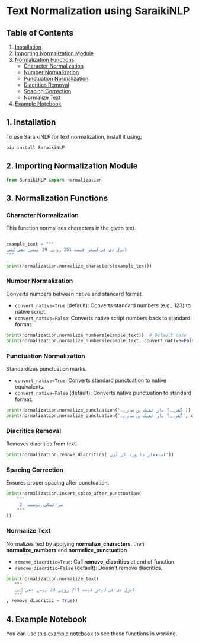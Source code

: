 # Text Normalization using SaraikiNLP

## Table of Contents
1. [Installation](#1-installation)
2. [Importing Normalization Module](#2-importing-normalization-module)
3. [Normalization Functions](#3-normalization-functions)
   - [Character Normalization](#character-normalization)
   - [Number Normalization](#number-normalization)
   - [Punctuation Normalization](#punctuation-normalization)
   - [Diacritics Removal](#diacritics-removal)
   - [Spacing Correction](#spacing-correction)
   - [Normalize Text](#normalize-text)
4. [Example Notebook](#4-example-notebook)

## 1. Installation
To use SaraikiNLP for text normalization, install it using:
```python
pip install SaraikiNLP
```

## 2. Importing Normalization Module
```python
from SaraikiNLP import normalization
```
## 3. Normalization Functions

### Character Normalization
This function normalizes characters in the given text.
```python

example_text = """
ڈیزل دی فی لیٹر قیمت 251 روپے 29 پیسے تھی ڳئی۔
"""

print(normalization.normalize_characters(example_text))
```

### Number Normalization
Converts numbers between native and standard format.

- `convert_native=True` (default): Converts standard numbers (e.g., 123) to native script.
- `convert_native=False`: Converts native script numbers back to standard format.

```python
print(normalization.normalize_numbers(example_text))  # Default case
print(normalization.normalize_numbers(example_text, convert_native=False))
```

### Punctuation Normalization
Standardizes punctuation marks.

- `convert_native=True`: Converts standard punctuation to native equivalents.
- `convert_native=False` (default): Converts native punctuation to standard format.

```python
print(normalization.normalize_punctuation('،گھر۔۔۔؟ بار ٹھیک ہِن سارے'))  # Default case
print(normalization.normalize_punctuation('،گھر۔۔۔؟ بار ٹھیک ہِن سارے', convert_native=True))
```

### Diacritics Removal
Removes diacritics from text.
```python
print(normalization.remove_diacritics('استغفار دا وِرد کر تُوں'))
```

### Spacing Correction
Ensures proper spacing after punctuation.
```python
print(normalization.insert_space_after_punctuation(
    """
     2  سرائیکی۔۔،وسیب
    """
))
```

### Normalize Text
Normalizes text by applying **normalize_characters**, then **normalize_numbers** and **normalize_punctuation**

- `remove_diacritic=True`: Call **remove_diacritics** at end of function.
- `remove_diacritic=False` (default): Doesn't remove diacritics.


```python
print(normalization.normalize_text(
   """
   ڈیزل دی فی لیٹر قیمت 251 روپے 29 پیسے تھی ڳئی۔
   """
, remove_diacritic = True))
```

## 4. Example Notebook
You can use [this example notebook](https://github.com/SaraikiNLP/SaraikiNLP/blob/main/Notebooks/normalization.ipynb) to see these functions in working.
